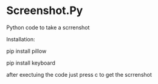 # Screenshot.Py
Python code to take a scrrenshot

Installation:

pip install pillow

pip install keyboard

after exectuing the code just press c to get the scrrenshot
